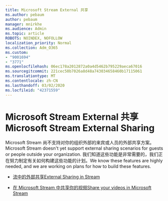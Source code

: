 ```yaml
---
title: Microsoft Stream External 共享
ms.author: pebaum
author: pebaum
manager: mnirkhe
ms.audience: Admin
ms.topic: article
ROBOTS: NOINDEX, NOFOLLOW
localization_priority: Normal
ms.collection: Adm_O365
ms.custom:
- "9001694"
- "3771"
ms.openlocfilehash: 06ec178a2012872a0a4d5462b795229aeca67016
ms.sourcegitcommit: 221cec50b7026a8d48a743034658460b17115061
ms.translationtype: MT
ms.contentlocale: zh-CN
ms.lasthandoff: 03/02/2020
ms.locfileid: "42371559"
---
```

# <a name="microsoft-stream-external-sharing"></a><span data-ttu-id="b30c8-102">Microsoft Stream External 共享</span><span class="sxs-lookup"><span data-stu-id="b30c8-102">Microsoft Stream External Sharing</span></span>

<span data-ttu-id="b30c8-103">Microsoft Stream 尚不支持对你的组织外部的来宾或人员的外部共享方案。</span><span class="sxs-lookup"><span data-stu-id="b30c8-103">Microsoft Stream doesn't yet support external sharing scenarios for guests or people outside your organization.</span></span> <span data-ttu-id="b30c8-104">我们知道这些功能是非常需要的，我们正在努力制定有关如何构建这些功能的计划。</span><span class="sxs-lookup"><span data-stu-id="b30c8-104">We know these features are highly needed, and we are working on plans for how to build these features.</span></span>

- [<span data-ttu-id="b30c8-105">流中的外部共享</span><span class="sxs-lookup"><span data-stu-id="b30c8-105">External Sharing in Stream</span></span>](https://docs.microsoft.com/en-us/stream/portal-share-video#external-sharing)

- [<span data-ttu-id="b30c8-106">在 Microsoft Stream 中共享你的视频</span><span class="sxs-lookup"><span data-stu-id="b30c8-106">Share your videos in Microsoft Stream</span></span>](https://docs.microsoft.com/en-us/stream/portal-share-video)
